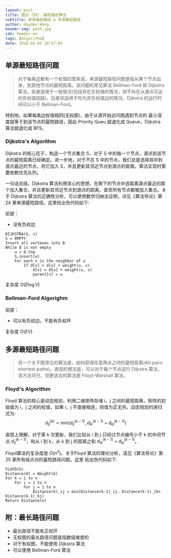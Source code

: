 ```yaml
---
layout: post
title: 图论 (四)：最短路径算法
subtitle: 单源最短路径 & 多源最短路径
author: Hayden Wang
header-img: path.jpg
cdn: header-on
tags: [Algorithm]
date: 2018-03-01 20:57:04
---
```


## 单源最短路径问题

> 对于每条边都有一个权值的图来说，单源最短路径问题是指从某个节点出 发，到其他节点的最短距离。该问题的常见算法 Bellman-Ford 和 Dijkstra 算法。前者适用于一般情况(包括存在负权值的情况，但不存在从源点可达的负权值回路)，后者仅适用于均为非负权值边的情况。Dijkstra 的运行时间可以小于 Bellman-Ford。

特别地，如果每条边权值相同(无权图)，由于从源开始访问图遇到节点的 最小深度就等于到该节点的最短路径，因此 Priority Queu 就退化成 Queue，Dijkstra 算法就退化成 BFS。

### Dijkstra's Algorithm

Dijkstra 的核心在于，构造一个节点集合 S，对于 S 中的每一个节点，源点到该节点的最短距离已经确定。进一步地，对于不在 S 中的节点，我们总是选择其中到源点最近的节点，将它加入 S，并且更新其邻近节点到源点的距离。算法实现时需要依赖优先队列。

一句话总结，Dijkstra 算法利用贪心的思想，在剩下的节点中选取离源点最近的那个加入集合，并且更新其邻近节点到源点的距离，直至所有节点都被加入集合。关于 Dijkstra 算法的正确性分析，可以使用数学归纳法证明，详见《算法导论》第 24 章单源最短路径。这里给出伪代码如下:

前提：
- 没有负权边

```
DIJKSTRA(G, s)
S = EMPTY
Insert all vertexes into Q 
While Q is not empty
    u = Q.top
    S.insert(u)
    For each v is the neighbor of u
        If d[v] > d[u] + weight(u, v) 
            d[v] = d[u] + weight(u, v) 
            parent[v] = u
```

复杂度 $O(E \log V)$

### Bellman-Ford Algorighm

前提：
- 可以有负权边，不能有负权环

复杂度 $O(EV)$


## 多源最短路径问题

> 另一个关于图常见的算法是，如何获得任意两点之间的最短距离(All-pairs shortest paths)。直观的想法是，可以对于每个节点运行 Dijkstra 算法，该方法可行，但更适合的算法是 Floyd-Warshall 算法。

### Floyd's Algorithm

Floyd 算法的核心是动态规划，利用二维矩阵存储 i，j 之间的最短距离，矩阵的初始值为 i，j 之间的权值，如果 i，j 不直接相连，则值为正无穷。动态规划的递归式为:
$$ d_{ij}^{(k)}=min(d_{ij}^{(k-1)},d_{ik}^{(k-1)}+d_{kj}^{(k-1)}) $$

直观上理解，对于第 k 次更新，我们比较从 i 到 j 只经过节点编号小于 k 的中间节点 $d_{ij}^{(k-1)}$，和从 i 到 k，从 k 到 j 的距离之和 $d_{ik}^{(k-1)}+d_{kj}^{(k-1)}$。

Floyd算法的复杂度是 $O(n^3)$。关于Floyd 算法的理论分析，请见《算法导论》第 25 章所有结点对的最短路径问题。这里 给出伪代码如下:

```
FLOYD(G)
Distance(0) = Weight(G) 
For k = 1 to n
    For i = 1 to n 
        For j = 1 to n
            Distance(k)_ij = min(Distance(k-1)_ij, Distance(k-1)_ik+ Distance(k-1)_kj) 
Return Distance(n)
```


## 附：最长路径问题

- 最长路径不能有正权环
- 无权图的最长路径问题是指数级难度的
- 对于有权图，不能使用 Dijkstra 算法
- 可以使用 Bellman-Ford 算法
